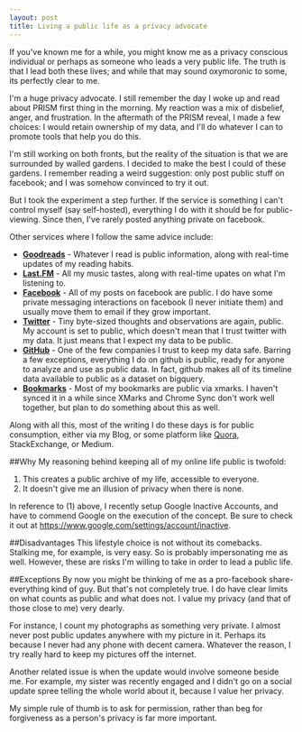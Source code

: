 ```yaml
---
layout: post
title: Living a public life as a privacy advocate
---
```

If you've known me for a while, you might know me as a privacy conscious individual or perhaps as someone who leads a very public life. The truth is that I lead both these lives; and while that may sound oxymoronic to some, its perfectly clear to me.

I'm a huge privacy advocate. I still remember the day I woke up and read about PRISM first thing in the morning. My reaction was a mix of disbelief, anger, and frustration. In the aftermath of the PRISM reveal, I made a few choices: I would retain ownership of my data, and I'll do whatever I can to promote tools that help you do this.

I'm still working on both fronts, but the reality of the situation is that we are surrounded by walled gardens. I decided to make the best I could of these gardens. I remember reading a weird suggestion: only post public stuff on facebook; and I was somehow convinced to try it out.

But I took the experiment a step further. If the service is something I can't control myself (say self-hosted), everything I do with it should be for public-viewing. Since then, I've rarely posted anything private on facebook.

Other services where I follow the same advice include:

- **[Goodreads][goodreads]** - Whatever I read is public information, along with real-time updates of my reading habits.
- **[Last.FM][lastfm]** - All my music tastes, along with real-time upates on what I'm listening to.
- **[Facebook][fb]** - All of my posts on facebook are public. I do have some private messaging interactions on facebook (I never initiate them) and usually move them to email if they grow important.
- **[Twitter][twitter]** - Tiny byte-sized thoughts and observations are again, public. My account is set to public, which doesn't mean that I trust twitter with my data. It just means that I expect my data to be public.
- **[GitHub][github]** - One of the few companies I trust to keep my data safe. Barring a few exceptions, everything I do on github is public, ready for anyone to analyze and use as public data. In fact, github makes all of its timeline data available to public as a dataset on bigquery.
- **[Bookmarks][bookmarks]** - Most of my bookmarks are public via xmarks. I haven't synced it in a while since XMarks and Chrome Sync don't work well together, but plan to do something about this as well.

Along with all this, most of the writing I do these days is for public consumption, either via my Blog, or some platform like [Quora][quora], StackExchange, or Medium.

##Why
My reasoning behind keeping all of my online life public is twofold: 

1. This creates a public archive of my life, accessible to everyone.
2. It doesn't give me an illusion of privacy when there is none.

In reference to (1) above, I recently setup Google Inactive Accounts, and have to commend Google on the execution of the concept. Be sure to check it out at <https://www.google.com/settings/account/inactive>.

##Disadvantages
This lifestyle choice is not without its comebacks. Stalking me, for example, is very easy. So is probably impersonating me as well. However, these are risks I'm willing to take in order to lead a public life.

##Exceptions
By now you might be thinking of me as a pro-facebook share-everything kind of guy. But that's not completely true. I do have clear limits on what counts as public and what does not. I value my privacy (and that of those close to me) very dearly. 

For instance, I count my photographs as something very private. I almost never post public updates anywhere with my picture in it. Perhaps its because I never had any phone with decent camera. Whatever the reason, I try really hard to keep my pictures off the internet.

Another related issue is when the update would involve someone beside me. For example, my sister was recently engaged and I didn't go on a social update spree telling the whole world about it, because I value her privacy.

My simple rule of thumb is to ask for permission, rather than beg for forgiveness as a person's privacy is far more important.

[goodreads]: https://goodreads.com/captn3m0 "My goodreads profile"
[lastfm]: http://www.last.fm/user/captn3m0 "My last.fm profile page"
[twitter]: https://twitter.com/captn3m0 "My twitter account"
[github]: https://github.com/captn3m0 "My github account"
[blog]: http://captnemo.in/archive.html "My blog archive page"
[quora]: https://www.quora.com/Abhay-Rana "My Quora profile"
[bookmarks]: http://share.xmarks.com/folder/bookmarks/Jy4cCyZzZR "My Shared public bookmarks"
[fb]: "https://facebook.com/capt.n3m0" "My facebook profile"